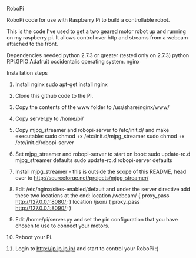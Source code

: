 RoboPi

RoboPi code for use with Raspberry Pi to build a controllable robot.

This is the code I've used to get a two geared motor robot up and running on my raspberry pi. It allows control over http and streams from a webcam attached to the front.

Dependencies needed
python 2.7.3 or greater (tested only on 2.7.3)
python RPi.GPIO
Adafruit occidentalis operating system.
nginx

Installation steps

1. Install nginx
    sudo apt-get install nginx

2. Clone this github code to the Pi.
3. Copy the contents of the www folder to /usr/share/nginx/www/
4. Copy server.py to /home/pi/
5. Copy mjpg_streamer and robopi-server to /etc/init.d/ and make executable:
    sudo chmod +x /etc/init.d/mjpg_streamer
    sudo chmod +x /etc/init.d/robopi-server
6. Set mjpg_streamer and robopi-server to start on boot:
    sudo update-rc.d mjpg_streamer defaults
    sudo update-rc.d robopi-server defaults
7. Install mjpg_streamer - this is outside the scope of this README, head over to http://sourceforge.net/projects/mjpg-streamer/
8. Edit /etc/nginx/sites-enabled/default and under the server directive add these two locations at the end:
        location /webcam/ {
                proxy_pass http://127.0.0.1:8080/;
        }
        location /json/ {
                proxy_pass http://127.0.0.1:8090/;
        }
9. Edit /home/pi/server.py and set the pin configuration that you have chosen to use to connect your motors.
10. Reboot your Pi.
11. Login to http://ip.ip.ip.ip/ and start to control your RoboPi :)
